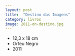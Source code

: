 ```yaml
---
layout: post
title:  "Destino das Imagens"
category: livros
image: 2011-on-destino.jpg
---
```


- 12,3 x 18 cm
- Orfeu Negro
- 2011

